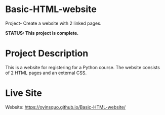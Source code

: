 # Basic-HTML-website
Project- Create a website with 2 linked pages.
 
<b>STATUS: This project is complete.</b>

# Project Description
This is a website for registering for a Python course. The website consists of 2 HTML pages and an external CSS.


# Live Site 
Website: <a href=https://oyinsquo.github.io/Basic-HTML-website/>https://oyinsquo.github.io/Basic-HTML-website/</a>

